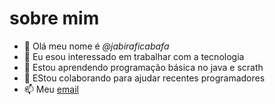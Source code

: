 # sobre mim

- 👋 Olá meu nome é *@jabiraficabafa*
- 👀 Eu esou interessado em trabalhar com a tecnologia
- 🌱 Estou aprendendo programação básica no java e scrath
- 💞️ EStou colaborando para ajudar recentes programadores
- 📫 Meu [email](david.konek.santos@escola.pr.gov.br)

<!---
jabiraficabafa/jabiraficabafa is a ✨ special ✨ repository because its `README.md` (this file) appears on your GitHub profile.
You can click the Preview link to take a look at your changes.
--->
